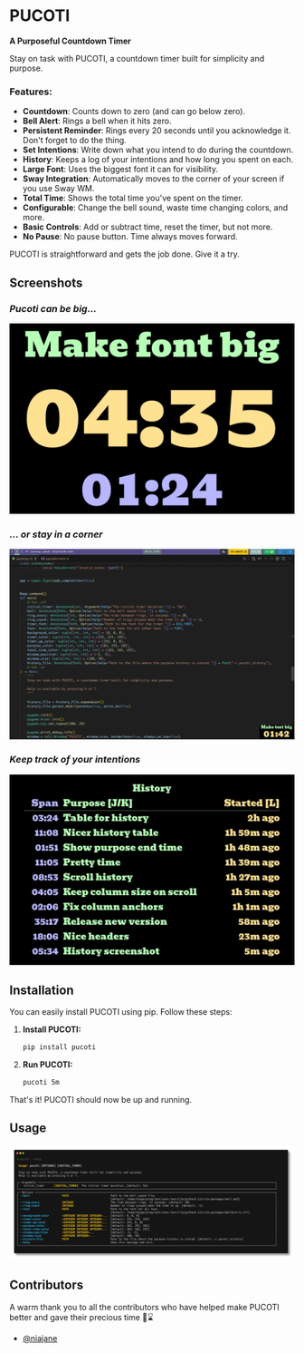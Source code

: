 # PUCOTI

**A Purposeful Countdown Timer**

Stay on task with PUCOTI, a countdown timer built for simplicity and purpose.

### Features:
- **Countdown**: Counts down to zero (and can go below zero).
- **Bell Alert**: Rings a bell when it hits zero.
- **Persistent Reminder**: Rings every 20 seconds until you acknowledge it. Don't forget to do the thing.
- **Set Intentions**: Write down what you intend to do during the countdown.
- **History**: Keeps a log of your intentions and how long you spent on each.
- **Large Font**: Uses the biggest font it can for visibility.
- **Sway Integration**: Automatically moves to the corner of your screen if you use Sway WM.
- **Total Time**: Shows the total time you've spent on the timer.
- **Configurable**: Change the bell sound, waste time changing colors, and more.
- **Basic Controls**: Add or subtract time, reset the timer, but not more.
- **No Pause**: No pause button. Time always moves forward.

PUCOTI is straightforward and gets the job done. Give it a try.

## Screenshots

### *Pucoti can be big...*
![Screenshot of PUCOTI full-screen](./images/screenshot.webp)
### *... or stay in a corner*
![Screenshot of PUCOTI in the bottom right of a screen](./images/screenshot-small.webp)
### *Keep track of your intentions*
![Screenshot of PUCOTI showing the history of intentions](./images/screenshot-history.webp)

## Installation

You can easily install PUCOTI using pip. Follow these steps:

1. **Install PUCOTI:**
   ```sh
   pip install pucoti
   ```

2. **Run PUCOTI:**
   ```sh
   pucoti 5m
   ```

That's it! PUCOTI should now be up and running.

## Usage

![Usage](./images/cli-help.webp)


## Contributors

A warm thank you to all the contributors who have helped make PUCOTI better and gave their precious time 💖⌛
- [@niajane](https://github.com/ddorn/pucoti/commits?author=niajane)
